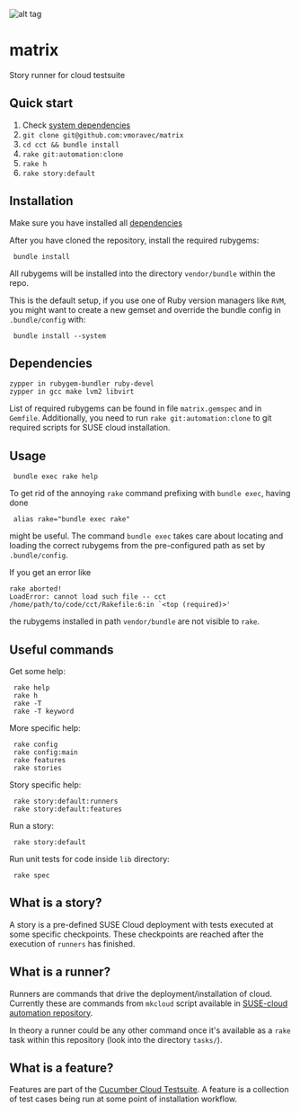 ![alt tag](https://raw.github.com/vmoravec/matrix/master/matrix-gh.png)

# matrix

Story runner for cloud testsuite

## Quick start

  1.  Check [system dependencies](#dependencies)
  2.  `git clone git@github.com:vmoravec/matrix`
  3.  `cd cct && bundle install`
  4.  `rake git:automation:clone`
  4.  `rake h`
  5.  `rake story:default`

## Installation

  Make sure you have installed all [dependencies](#dependencies)

  After you have cloned the repository, install the required rubygems:

     bundle install

  All rubygems will be installed into the directory `vendor/bundle` within the repo.

  This is the default setup, if you use one of Ruby version managers like `RVM`,
  you might want to create a new gemset and override the bundle config
  in `.bundle/config` with:

     bundle install --system


## Dependencies

    zypper in rubygem-bundler ruby-devel
    zypper in gcc make lvm2 libvirt

  List of required rubygems can be found in file `matrix.gemspec` and in `Gemfile`.
  Additionally, you need to run `rake git:automation:clone` to git required scripts
  for SUSE cloud installation.


## Usage

     bundle exec rake help

  To get rid of the annoying `rake` command prefixing with `bundle exec`, having done

     alias rake="bundle exec rake"

  might be useful. The command `bundle exec` takes care about locating and loading
  the correct rubygems from the pre-configured path as set by `.bundle/config`.

  If you get an error like

    rake aborted!
    LoadError: cannot load such file -- cct
    /home/path/to/code/cct/Rakefile:6:in `<top (required)>'

  the rubygems installed in path `vendor/bundle` are not visible to `rake`.

## Useful commands

  Get some help:

     rake help
     rake h
     rake -T
     rake -T keyword

  More specific help:

     rake config
     rake config:main
     rake features
     rake stories

  Story specific help:

     rake story:default:runners
     rake story:default:features

  Run a story:

     rake story:default

  Run unit tests for code inside `lib` directory:

     rake spec

## What is a story?

  A story is a pre-defined SUSE Cloud deployment with tests executed at some
  specific checkpoints. These checkpoints are reached after the execution of `runners`
  has finished.

## What is a runner?

  Runners are commands that drive the deployment/installation of cloud.
  Currently these are commands from `mkcloud` script available in 
  [SUSE-cloud automation repository](https://github.com/SUSE-Cloud/automation/blob/master/scripts/mkcloud).

  In theory a runner could be any other command once it's available as a `rake` task within
  this repository (look into the directory `tasks/`).

## What is a feature?

  Features are part of the [Cucumber Cloud Testsuite](https://github.com/suse-cloud/cct/).
  A feature is a collection of test cases being run at some point of installation workflow.



